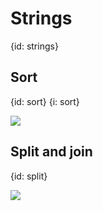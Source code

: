 # Strings
{id: strings}

## Sort
{id: sort}
{i: sort}

![](examples/sort/sort.go)


## Split and join
{id: split}

![](examples/split/split.go)

